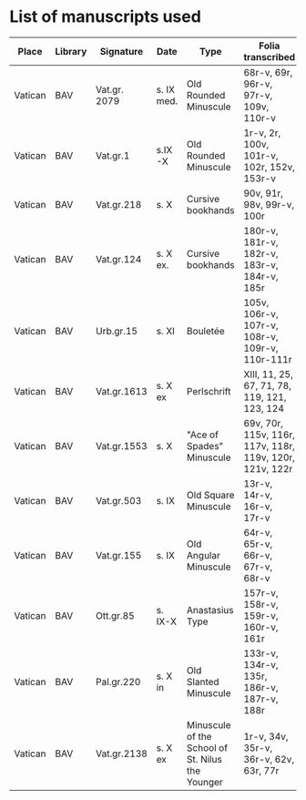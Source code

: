 # List of manuscripts used

| Place   | Library | Signature    | Date       | Type                      | Folia transcribed                                        | Manifest-URL                                              |
|---------|---------|--------------|------------|---------------------------|----------------------------------------------------------|-----------------------------------------------------------|
| Vatican | BAV     | Vat.gr. 2079 | s. IX med. | Old Rounded Minuscule     | 68r-v, 69r, 96r-v, 97r-v, 109v,   110r-v                 | https://digi.vatlib.it/iiif/MSS_Vat.gr.2079/manifest.json |
| Vatican | BAV     | Vat.gr.1     | s.IX-X     | Old Rounded Minuscule     | 1r-v, 2r, 100v, 101r-v, 102r, 152v, 153r-v               | https://digi.vatlib.it/iiif/MSS_Vat.gr.1/manifest.json    |
| Vatican | BAV     | Vat.gr.218   | s. X       | Cursive bookhands         | 90v, 91r, 98v, 99r-v, 100r                               | https://digi.vatlib.it/iiif/MSS_Vat.gr.218/manifest.json  |
| Vatican | BAV     | Vat.gr.124   | s. X ex.   | Cursive bookhands         | 180r-v, 181r-v, 182r-v, 183r-v, 184r-v, 185r             | https://digi.vatlib.it/iiif/MSS_Vat.gr.124/manifest.json  |
| Vatican | BAV     | Urb.gr.15    | s. XI      | Bouletée                  | 105v, 106r-v, 107r-v, 108r-v, 109r-v, 110r-111r          | https://digi.vatlib.it/iiif/MSS_Urb.gr.15/manifest.json   |
| Vatican | BAV     | Vat.gr.1613  | s. X ex    | Perlschrift               | XIII, 11, 25, 67, 71, 78, 119, 121, 123, 124             | https://digi.vatlib.it/iiif/MSS_Vat.gr.1613/manifest.json |
| Vatican | BAV     | Vat.gr.1553  | s. X       | "Ace of Spades" Minuscule | 69v, 70r, 115v, 116r, 117v, 118r, 119v, 120r, 121v, 122r | https://digi.vatlib.it/iiif/MSS_Vat.gr.1553/manifest.json |
| Vatican | BAV 	| Vat.gr.503   | s. IX 	    | Old Square Minuscule      | 13r-v, 14r-v, 16r-v, 17r-v                               | https://digi.vatlib.it/iiif/MSS_Vat.gr.503/manifest.json  |
| Vatican | BAV     | Vat.gr.155   | s. IX      | Old Angular Minuscule     | 64r-v, 65r-v, 66r-v, 67r-v, 68r-v                        | https://digi.vatlib.it/iiif/MSS_Vat.gr.155/manifest.json  |
| Vatican | BAV     | Ott.gr.85    | s. IX-X    | Anastasius Type           | 157r-v, 158r-v, 159r-v, 160r-v, 161r                     | https://digi.vatlib.it/iiif/MSS_Ott.gr.85/manifest.json   |
| Vatican | BAV     | Pal.gr.220   | s. X in    | Old Slanted Minuscule     | 133r-v, 134r-v, 135r, 186r-v, 187r-v, 188r               | https://digi.vatlib.it/iiif/MSS_Pal.gr.220/manifest.json  |
| Vatican | BAV	    | Vat.gr.2138   | s. X ex   | Minuscule of the School of St. Nilus the Younger  | 1r-v, 34v, 35r-v, 36r-v, 62v, 63r, 77r    | https://digi.vatlib.it/iiif/MSS_Vat.gr.2138/manifest.json |
